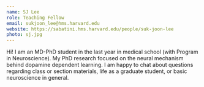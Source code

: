 ```yaml
---
name: SJ Lee
role: Teaching Fellow
email: sukjoon_lee@hms.harvard.edu
website: https://sabatini.hms.harvard.edu/people/suk-joon-lee
photo: sj.jpg
---
```


Hi! I am an MD-PhD student in the last year in medical school (with Program in Neuroscience). My PhD research focused on the neural mechanism behind dopamine dependent learning. I am happy to chat about questions regarding class or section materials, life as a graduate student, or basic neuroscience in general.
